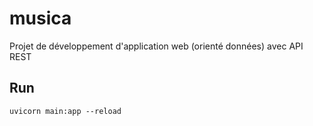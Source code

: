 # musica
Projet de développement d'application web (orienté données) avec API REST
## Run
`uvicorn main:app --reload`
